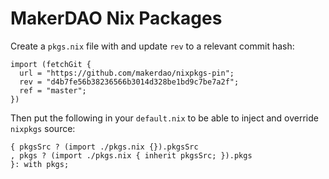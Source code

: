 # MakerDAO Nix Packages

Create a `pkgs.nix` file with and update `rev` to a relevant commit hash:

```
import (fetchGit {
  url = "https://github.com/makerdao/nixpkgs-pin";
  rev = "d4b7fe56b38236566b3014d328be1bd9c7be7a2f";
  ref = "master";
})
```

Then put the following in your `default.nix` to be able to inject and override
`nixpkgs` source:

```
{ pkgsSrc ? (import ./pkgs.nix {}).pkgsSrc
, pkgs ? (import ./pkgs.nix { inherit pkgsSrc; }).pkgs
}: with pkgs;
```

